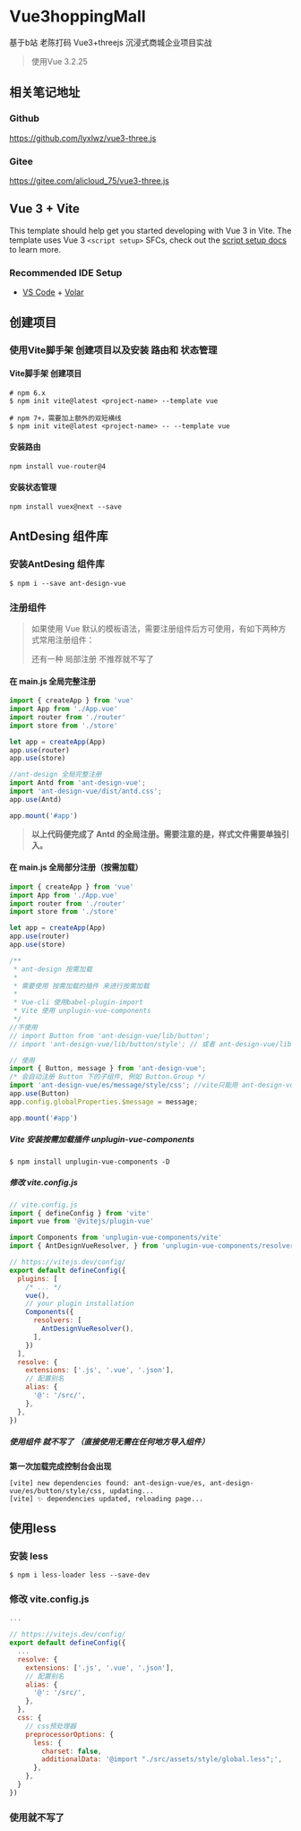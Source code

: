 # Vue3hoppingMall
基于b站 老陈打码 Vue3+threejs 沉浸式商城企业项目实战

> 使用Vue 3.2.25

## 相关笔记地址
### Github
https://github.com/lyxlwz/vue3-three.js
### Gitee
https://gitee.com/alicloud_75/vue3-three.js

## Vue 3 + Vite

This template should help get you started developing with Vue 3 in Vite. The template uses Vue 3 `<script setup>` SFCs, check out the [script setup docs](https://v3.vuejs.org/api/sfc-script-setup.html#sfc-script-setup) to learn more.

### Recommended IDE Setup

- [VS Code](https://code.visualstudio.com/) + [Volar](https://marketplace.visualstudio.com/items?itemName=Vue.volar)


## 创建项目
### 使用Vite脚手架 创建项目以及安装 路由和 状态管理
#### Vite脚手架 创建项目
```shell
# npm 6.x
$ npm init vite@latest <project-name> --template vue

# npm 7+，需要加上额外的双短横线
$ npm init vite@latest <project-name> -- --template vue
```
#### 安装路由
```shell
npm install vue-router@4
```
#### 安装状态管理
```shell
npm install vuex@next --save
```

## AntDesing 组件库

### 安装AntDesing 组件库
```shell
$ npm i --save ant-design-vue
```

### 注册组件
> 如果使用 Vue 默认的模板语法，需要注册组件后方可使用，有如下两种方式常用注册组件：
> 
> 还有一种 局部注册 不推荐就不写了


#### 在 main.js 全局完整注册
```javascript
import { createApp } from 'vue'
import App from './App.vue'
import router from './router'
import store from './store'

let app = createApp(App)
app.use(router)
app.use(store)

//ant-design 全局完整注册
import Antd from 'ant-design-vue';
import 'ant-design-vue/dist/antd.css';
app.use(Antd)

app.mount('#app')
```
> **以上代码便完成了 Antd 的全局注册。需要注意的是，样式文件需要单独引入。**


#### 在 main.js 全局部分注册（按需加载）
```javascript
import { createApp } from 'vue'
import App from './App.vue'
import router from './router'
import store from './store'

let app = createApp(App)
app.use(router)
app.use(store)

/**
 * ant-design 按需加载
 * 
 * 需要使用 按需加载的插件 来进行按需加载
 * 
 * Vue-cli 使用babel-plugin-import
 * Vite 使用 unplugin-vue-components 
 */
//不使用
// import Button from 'ant-design-vue/lib/button';
// import 'ant-design-vue/lib/button/style'; // 或者 ant-design-vue/lib/button/style/css 加载 css 文件

// 使用
import { Button, message } from 'ant-design-vue';
/* 会自动注册 Button 下的子组件, 例如 Button.Group */
import 'ant-design-vue/es/message/style/css'; //vite只能用 ant-design-vue/es 而非 ant-design-vue/lib
app.use(Button)
app.config.globalProperties.$message = message;

app.mount('#app')
```

##### Vite 安装按需加载插件 unplugin-vue-components
```shell
$ npm install unplugin-vue-components -D
```

##### 修改 vite.config.js
```javascript
// vite.config.js
import { defineConfig } from 'vite'
import vue from '@vitejs/plugin-vue'

import Components from 'unplugin-vue-components/vite'
import { AntDesignVueResolver, } from 'unplugin-vue-components/resolvers'

// https://vitejs.dev/config/
export default defineConfig({
  plugins: [
    /* ... */
    vue(),
    // your plugin installation
    Components({
      resolvers: [
        AntDesignVueResolver(),
      ],
    })
  ],
  resolve: {
    extensions: ['.js', '.vue', '.json'],
    // 配置别名
    alias: {
      '@': '/src/',
    },
  },
})
```
##### 使用组件 就不写了 （直接使用无需在任何地方导入组件）
**第一次加载完成控制台会出现**
```shell
[vite] new dependencies found: ant-design-vue/es, ant-design-vue/es/button/style/css, updating...
[vite] ✨ dependencies updated, reloading page...
```

## 使用less

### 安装 less
```shell
$ npm i less-loader less --save-dev
```

### 修改 vite.config.js
```javascript
...

// https://vitejs.dev/config/
export default defineConfig({
  ...
  resolve: {
    extensions: ['.js', '.vue', '.json'],
    // 配置别名
    alias: {
      '@': '/src/',
    },
  },
  css: {
    // css预处理器
    preprocessorOptions: {
      less: {
        charset: false,
        additionalData: '@import "./src/assets/style/global.less";',
      },
    },
  }
})
```

### 使用就不写了